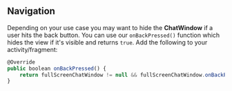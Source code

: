 ## Navigation

Depending on your use case you may want to hide the **ChatWindow** if a user hits the back button.
You can use our ```onBackPressed()``` function which hides the view if it's visible and returns ```true```.
Add the following to your activity/fragment:

```js
@Override
public boolean onBackPressed() {
    return fullScreenChatWindow != null && fullScreenChatWindow.onBackPressed();
}
```